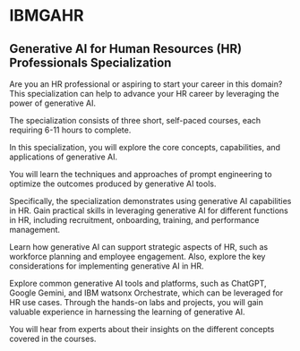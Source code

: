 # IBMGAHR
## Generative AI for Human Resources (HR) Professionals Specialization

Are you an HR professional or aspiring to start your career in this domain? This specialization can help to advance your HR career by leveraging the power of generative AI. 

The specialization consists of three short, self-paced courses, each requiring 6-11 hours to complete. 

In this specialization, you will explore the core concepts, capabilities, and applications of generative AI. 

You will learn the techniques and approaches of prompt engineering to optimize the outcomes produced by generative AI tools. 

Specifically, the specialization demonstrates using generative AI capabilities in HR. Gain practical skills in leveraging generative AI for different functions in HR, including recruitment, onboarding, training, and performance management. 

Learn how generative AI can support strategic aspects of HR, such as workforce planning and employee engagement. Also, explore the key considerations for implementing generative AI in HR. 

Explore common generative AI tools and platforms, such as ChatGPT, Google Gemini, and IBM watsonx Orchestrate, which can be leveraged for HR use cases. Through the hands-on labs and projects, you will gain valuable experience in harnessing the learning of generative AI.

You will hear from experts about their insights on the different concepts covered in the courses. 
